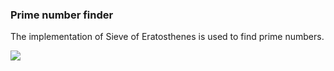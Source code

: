 ### Prime number finder

The implementation of Sieve of Eratosthenes is used to find prime numbers.

![](https://i.pinimg.com/564x/cc/c7/55/ccc7554b4ae9ee9781b752832224f3ef--sieve-of-eratosthenes-prime-factorization.jpg)